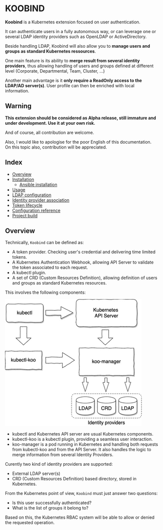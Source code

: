 # KOOBIND

**Koobind** is a Kubernetes extension focused on user authentication.

It can authenticate users in a fully autonomous way, or can leverage one or several LDAP identity providers such as OpenLDAP or ActiveDirectory.

Beside handling LDAP, Koobind will also allow you to **manage users and groups as standard Kubernetes ressources**.

One main feature is its ability to **merge result from several identity providers**, thus allowing handling of users and groups defined at different level (Corporate, Departmental, Team, Cluster, ...)

Another main advantage is it **only require a ReadOnly access to the LDAP/AD server(s)**. User profile can then be enriched with local information.

## Warning

**This extension should be considered as Alpha release, still immature and under development. Use it at your own risk.**

And of course, all contribution are welcome.

Also, I would like to apologise for the poor English of this documentation. On this topic also, contribution will be appreciated.

## Index

- [Overview](#overview)
- [Installation](docs/installation.md)
  - [Ansible installation](docs/ansible.md)
- [Usage](docs/usage.md)
- [LDAP configuration](docs/ldap.md)
- [Identity provider association](docs/idproviders.md)
- [Token lifecycle](docs/tokenlifecycle.md)
- [Configuration reference](docs/config.md)
- [Project build](docs/build.md)

## Overview

Technically, `Koobind` can be defined as:

- A token provider. Checking user's credential and delivering time limited tokens.
- A Kubernetes Authentication Webhook, allowing API Server to validate the token associated to each request.
- A kubectl plugin.
- A set of CRD (Custom Resources Definition), allowing definition of users and groups as standard Kubernetes resources.

This involves the following components:

![](docs/draw/koo1-Overview.jpg) 

- kubectl and Kubernetes API server are usual Kubernetes components.
- kubectl-koo is a kubectl plugin, providing a seamless user interaction.
- koo-manager is a pod running in Kubernetes and handling both requests from kubectl-koo and from the API Server. It also handles the logic to merge information from several Identity Providers.

Curently two kind of identity providers are supported:

- External LDAP server(s)
- CRD (Custom Resources Definition) based directory, stored in Kubernetes. 

From the Kubernetes point of view, `Koobind` must just answer two questions:

- Is this user successfully authenticated?
- What is the list of groups it belong to?

Based on this, the Kubernetes RBAC system will be able to allow or denied the requested operation.
